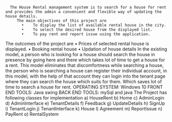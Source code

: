       The House Rental management system is to search for a house for rent and provides the admin a convenient and flexible way of updating the house details.
         The main objectives of this project are
           •	To display the list of available rental house in the city.
           •	To select the desired house from the displayed list.
           •	To pay rent and report issue using the application.
   The outcomes of the project are
           •	Prices of selected rental house is displayed.
           •	Booking rental house
           •	Updation of house details
                     In the existing model, a person who is looking for a house should search the house in presence by going here and there which takes lot of time to get a house for a rent.
                              This model eliminates that discomfortness while searching a house, the person who is searching a house can register their individual account, in this model, with the help of that account they can login into the tenant page where they can search the house which suits for them.  Which saves lot of time to search a house for rent.
                                      OPERATING SYSTEM: Windows 10
        FRONT END TOOLS: Java swing
        BACK END TOOLS: mySql and java
                The Project has following classes for implementation
                  a)	HouseRent
                  b)	Home
                  c)	AdminLogin
                  d)	AdminInterface
                  e)	TenantDetails
                  f)	Feedback
                  g)	UpdateDetails
                  h)	SignUp
                  i)	TenantLogin
                  j)	TenantInterface
                  k)	House
                  l)	Agreement
                  m)	ReportIssue
                  n)	PayRent
                  o)	RentalSystem

